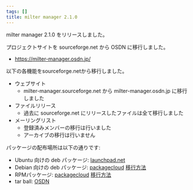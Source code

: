 ```yaml
---
tags: []
title: milter manager 2.1.0
---
```

milter manager 2.1.0 をリリースしました。
<!--more-->


プロジェクトサイトを sourceforge.net から OSDN に移行しました。

  * https://milter-manager.osdn.jp/

以下の各機能をsourceforge.netから移行しました。

  * ウェブサイト
    * milter-manager.sourceforge.net から milter-manager.osdn.jp に移行しました
  * ファイルリリース
    * 過去に sourceforge.net にリリースしたファイルは全て移行しました
  * メーリングリスト
    * 登録済みメンバーの移行は行いました
    * アーカイブの移行は行いません

パッケージの配布場所は以下の通りです:

  * Ubuntu 向けの deb パッケージ: [launchpad.net](https://launchpad.net/~milter-manager/+archive/ubuntu/ppa/+packages)
  * Debian 向けの deb パッケージ: [packagecloud](https://packagecloud.io/milter-manager/repos?filter=debs) [移行方法](https://packagecloud.io/milter-manager/repos/install)
  * RPMパッケージ: [packagecloud](https://packagecloud.io/milter-manager/repos?filter=rpms) [移行方法](https://packagecloud.io/milter-manager/repos/install)
  * tar ball: [OSDN](https://osdn.net/projects/milter-manager/releases/)
